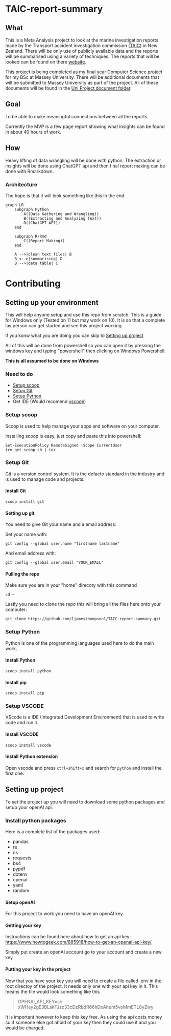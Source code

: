 ﻿# TAIC-report-summary

## What

This is a Meta Analysis project to look at the marine investigation reports made by the Transport accident investigation commission ([TAIC](https://www.taic.org.nz/)) in New Zealand.
There will be only use of publicly available data and the reports will be summarised using a variety of techniques. The reports that will be looked can be found on there [website](https://www.taic.org.nz/inquiries?order=field_publication_date_value&sort=desc&keyword=&date_filter%5Bmin%5D%5Bdate%5D=&date_filter%5Bmax%5D%5Bdate%5D=&publication_date%5Bmin%5D%5Bdate%5D=&publication_date%5Bmax%5D%5Bdate%5D=&status%5B0%5D=12).

This project is being completed as my final year Computer Science project for my BSc at Massey University.
There will be additional documents that will be submitted to Massey University as part of the project. All of these documents will be found in the [Uni Project document folder](/Uni%20project%20documents/).

## Goal

To be able to make meaningful connections between all the reports.

Currently the MVP is a few page report showing what insights can be found in about 40 hours of work.

## How

Heavy lifting of data wrangling will be done with python. The extraction or insights will be done using ChatGPT api and then final report making can be done with Rmarkdown.

### Architecture
The hope is that it will look something like this in the end.
```mermaid
graph LR
    subgraph Python
        A((Data Gathering and Wrangling))
        B((Extracting and Analyzing Text))
        D((ChatGPT API))
    end

    subgraph R/Rmd
        C((Report Making))
    end

    A -->|clean text files| B
    B <-->|summarising| D
    B -->|data table| C
```

# Contributing

## Setting up your environment

This will help anyone setup and use this repo from scratch. This is a guide for Windows only (Tested on 11 but may work on 10).
It is so that a complete lay person can get started and see this project working.

If you konw what you are doing you can skip to [Setting up project](#setting-up-project)

All of this will be done from powershell so you can open it by pressing the windows key and typing "powershell" then clicking on Windows Powershell.



**This is all assumed to be done on Windows**

### Need to do
- [Setup scoop](#setup-scoop)
- [Setup Git](#setup-git)
- [Setup Python](#setup-python)
- Get IDE (Would recomend [vscode](#setup-vscode))

### Setup scoop

Scoop is used to help manage your apps and software on your computer.

Installing scoop is easy, just copy and paste this into powershell:
```
Set-ExecutionPolicy RemoteSigned -Scope CurrentUser
irm get.scoop.sh | iex
```

### Setup Git

Git is a version control system. It is the defacto standard in the industry and is used to manage code and projects.

#### Install Git

```
scoop install git
```

#### Setting up git

You need to give Git your name and a email address:

Set your name with:
```
git config --global user.name "firstname lastname"
```

And email address with:
```
git config --global user.email "YOUR_EMAIL"
```

#### Pulling the repo

Make sure you are in your "home" direcoty with this command

```
cd ~
```

Lastly you need to clone the repo this will bring all the files here onto your computer:
```
git clone https://github.com/1jamesthompson1/TAIC-report-summary.git
```

### Setup Python

Python is one of the programming languages used here to do the main work.

#### Install Python

```
scoop install python
```

#### Install pip

```
scoop install pip
```

### Setup VSCODE

VScode is a IDE (Integrated Development Environment) that is used to write code and run it.

#### Install VSCODE

```
scoop install vscode
```

#### Install Python extension

Open vscode and press `ctrl+shift+x` and search for `python` and install the first one.

## Setting up project

To set the project up you will need to download some python packages and setup your openAI api.

### Install python packages

Here is a complete list of the packages used:

- pandas
- re
- os
- requests
- bs4
- pypdf
- dotenv
- openai
- yaml
- random

#### Setup openAI
For this project to work you need to have an openAI key.

#### Getting your key

Instructions can be found here about how to get an api key: https://www.howtogeek.com/885918/how-to-get-an-openai-api-key/

Simply put create an openAI account go to your account and create a new key

#### Putting your key in the project

Now that you have your key you will need to create a file called .env in the root directoy of the project.
It needs only one with your api key in it. This means the file would look something like this

> OPENAI_API_KEY=sk-xWHey2gE3BLskFJzx33cDzRbdR66hDxAhum5voMmETL8yZwy

It is important however to keep this key free. As using the api costs money so if someone else got ahold of your key then they could use it and you would be charged.